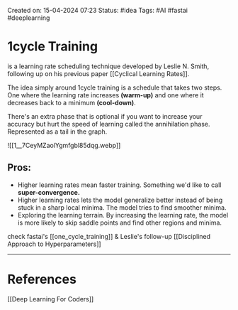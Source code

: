 Created on: 15-04-2024 07:23
Status: #idea
Tags: #AI #fastai #deeplearning 
# 1cycle Training
 is a learning rate scheduling technique developed by Leslie N. Smith, following up on his previous paper [[Cyclical Learning Rates]].

The idea simply around 1cycle training is a schedule that takes two steps. One where the learning rate increases **(warm-up)** and one where it decreases back to a minimum **(cool-down)**. 

There's an extra phase that is optional if you want to increase your accuracy but hurt the speed of learning called the annihilation phase. Represented as a tail in the graph.

![[1__7CeyMZaolYgmfgbl85dqg.webp]]

## Pros:
- Higher learning rates mean faster training. Something we'd like to call **super-convergence.**
- Higher learning rates lets the model generalize better instead of being stuck in a sharp local minima. The model tries to find smoother minima.
- Exploring the learning terrain. By increasing the learning rate, the model is more likely to skip saddle points and find other regions and minima. 

check fastai's [[one_cycle_training]] & Leslie's follow-up [[Disciplined  Approach to Hyperparameters]]

-----------------
# References
[[Deep Learning For Coders]]
